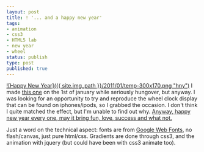 ```yaml
---
layout: post
title: ! '... and a happy new year'
tags:
- animation
- css3
- HTML5 lab
- new year
- wheel
status: publish
type: post
published: true
---
```

[![Happy New Year]({{ site.img_path }}/2011/01/temp-300x170.png "hny")](http://yannick-lohse.fr/2011/01/happy-year/)
I made [this one](http://code.yannick-lohse.fr/hny/hny.php "Happy New Year") on the 1st of january while seriously hungover, but anyway. I was looking for an opportunity to try and reproduce the wheel clock display that can be found on iphones/ipods, so I grabbed the occasion. I don't think I quite matched the effect, but I'm unable to find out why. [Anyway, happy new year every one, may it bring fun, love, success and what not.](http://code.yannick-lohse.fr/hny/hny.php "Happy New Year")

Just a word on the technical aspect: fonts are from [Google Web Fonts](http://code.google.com/webfonts "Google Web Fonts"), no flash/canvas, just pure html/css. Gradients are done through css3, and the animation with jquery (but could have been with css3 animate too).